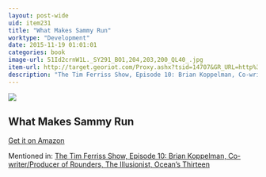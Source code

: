 ```yaml
---
layout: post-wide
uid: item231
title: "What Makes Sammy Run"
worktype: "Development"
date: 2015-11-19 01:01:01
categories: book
image-url: 51Id2crnW1L._SY291_BO1,204,203,200_QL40_.jpg
item-url: http://target.georiot.com/Proxy.ashx?tsid=14707&GR_URL=http%3A%2F%2Fwww.amazon.com%2FWhat-Makes-Sammy-Budd-Schulberg%2Fdp%2F0679734228%2F
description: "The Tim Ferriss Show, Episode 10: Brian Koppelman, Co-writer/Producer of Rounders, The Illusionist, Ocean’s Thirteen"
---
```

<a href="http://target.georiot.com/Proxy.ashx?tsid=14707&GR_URL=http%3A%2F%2Fwww.amazon.com%2FWhat-Makes-Sammy-Budd-Schulberg%2Fdp%2F0679734228%2F" target="blank"><img src="../../../../img/thumbs/51Id2crnW1L._SY291_BO1,204,203,200_QL40_.jpg" class="prod-img"></a>
<h2>What Makes Sammy Run</h2>
<p><a href="http://target.georiot.com/Proxy.ashx?tsid=14707&GR_URL=http%3A%2F%2Fwww.amazon.com%2FWhat-Makes-Sammy-Budd-Schulberg%2Fdp%2F0679734228%2F" target="blank">Get it on Amazon</a><p>
<p>Mentioned in: <a href="http://fourhourworkweek.com/2014/06/04/brian-koppelman-screenwriter/" target="blank">The Tim Ferriss Show, Episode 10: Brian Koppelman, Co-writer/Producer of Rounders, The Illusionist, Ocean’s Thirteen</a></p>
